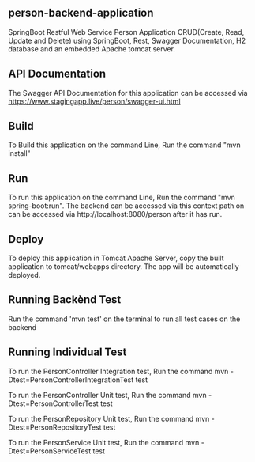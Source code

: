 ## person-backend-application
SpringBoot Restful Web Service Person Application CRUD(Create, Read, Update and Delete) using SpringBoot, Rest, Swagger Documentation, H2 database and an embedded Apache tomcat server.

## API Documentation
The Swagger API Documentation for this application can be accessed via https://www.stagingapp.live/person/swagger-ui.html

## Build
To Build this application on the command Line, Run the command "mvn install"

## Run
To run this application on the command Line, Run the command "mvn spring-boot:run". The backend can be accessed via this context path on can be accessed via http://localhost:8080/person after  it has run.

## Deploy
To deploy this application in Tomcat Apache Server, copy the built application to tomcat/webapps directory. The app will be automatically deployed.

## Running Backènd Test
Run the command 'mvn test' on the terminal to run all test cases on the backend

## Running Individual Test
To run the PersonController Integration test, Run the command mvn -Dtest=PersonControllerIntegrationTest test

To run the PersonController Unit test, Run the command mvn -Dtest=PersonControllerTest test

To run the PersonRepository Unit test, Run the command mvn -Dtest=PersonRepositoryTest test

To run the PersonService Unit test, Run the command mvn -Dtest=PersonServiceTest test


